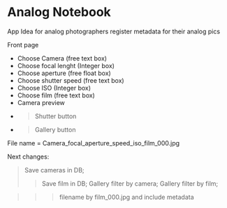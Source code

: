 # Analog Notebook
App Idea for analog photographers register metadata for their analog pics

Front page
- Choose Camera (free text box)
- Choose focal lenght (Integer box)
- Choose aperture (free float box)
- Choose shutter speed (free text box)
- Choose ISO (Integer box)
- Choose film (free text box)
- Camera preview
- > Shutter button
- > Gallery button

File name = Camera_focal_aperture_speed_iso_film_000.jpg 

Next changes:
> Save cameras in DB;
>> Save film in DB;
> Gallery filter by camera;
>> Gallery filter by film;

>>> filename by film_000.jpg and include metadata
